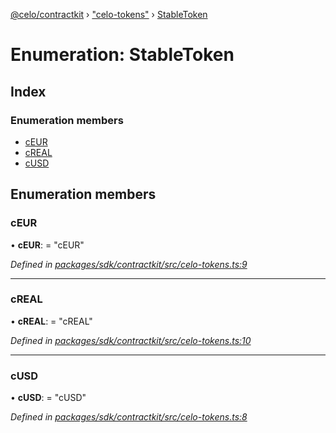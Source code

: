 [@celo/contractkit](../README.md) › ["celo-tokens"](../modules/_celo_tokens_.md) › [StableToken](_celo_tokens_.stabletoken.md)

# Enumeration: StableToken

## Index

### Enumeration members

* [cEUR](_celo_tokens_.stabletoken.md#ceur)
* [cREAL](_celo_tokens_.stabletoken.md#creal)
* [cUSD](_celo_tokens_.stabletoken.md#cusd)

## Enumeration members

###  cEUR

• **cEUR**: = "cEUR"

*Defined in [packages/sdk/contractkit/src/celo-tokens.ts:9](https://github.com/celo-org/celo-monorepo/blob/master/packages/sdk/contractkit/src/celo-tokens.ts#L9)*

___

###  cREAL

• **cREAL**: = "cREAL"

*Defined in [packages/sdk/contractkit/src/celo-tokens.ts:10](https://github.com/celo-org/celo-monorepo/blob/master/packages/sdk/contractkit/src/celo-tokens.ts#L10)*

___

###  cUSD

• **cUSD**: = "cUSD"

*Defined in [packages/sdk/contractkit/src/celo-tokens.ts:8](https://github.com/celo-org/celo-monorepo/blob/master/packages/sdk/contractkit/src/celo-tokens.ts#L8)*
